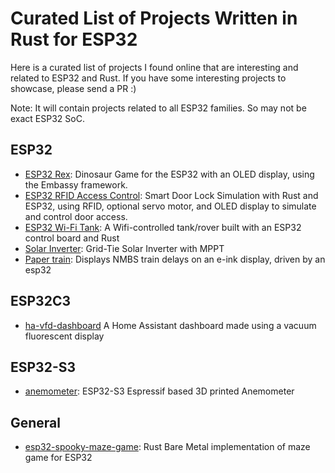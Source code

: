 # Curated List of Projects Written in Rust for ESP32

Here is a curated list of projects I found online that are interesting and related to ESP32 and Rust.  If you have some interesting projects to showcase, please send a PR :)

Note: It will contain projects related to all ESP32 families. So may not be exact ESP32 SoC.

## ESP32
- [ESP32 Rex](https://github.com/implferris/esp32-rex): Dinosaur Game for the ESP32 with an OLED display, using the Embassy framework.
- [ESP32 RFID Access Control](https://github.com/implferris/esp32-rfid-access): Smart Door Lock Simulation with Rust and ESP32, using RFID, optional servo motor, and OLED display to simulate and control door access.
- [ESP32 Wi-Fi Tank](https://github.com/jamesmcm/esp32_wifi_tank): A Wifi-controlled tank/rover built with an ESP32 control board and Rust
- [Solar Inverter](https://github.com/Orange-Murker/solar_inverter): Grid-Tie Solar Inverter with MPPT
- [Paper train](https://github.com/vhdirk/papertrain): Displays NMBS train delays on an e-ink display, driven by an esp32


## ESP32C3
- [ha-vfd-dashboard](https://github.com/Orange-Murker/ha-vfd-dashboard/) A Home Assistant dashboard made using a vacuum fluorescent display

## ESP32-S3
- [anemometer](https://github.com/taunusflieger/anemometer): ESP32-S3 Espressif based 3D printed Anemometer

## General
- [esp32-spooky-maze-game](https://github.com/georgik/esp32-spooky-maze-game): Rust Bare Metal implementation of maze game for ESP32
